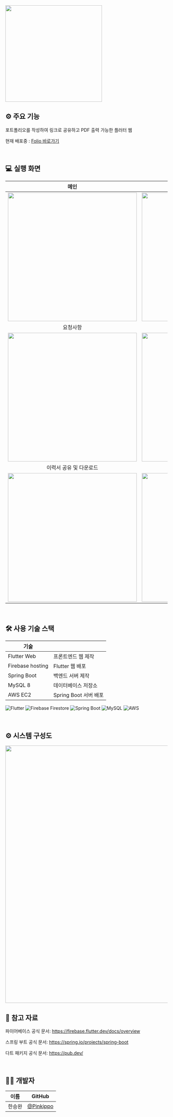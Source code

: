  <img src="https://github.com/Pinkippo/Folio_Manager/assets/89853084/675e424a-7cb2-41a1-b2f2-0b8ec38aba41" width="300">

<br>

## ⚙️ 주요 기능
 포트폴리오를 작성하여 링크로 공유하고 PDF 출력 가능한 플러터 웹

현재 배포중 : [Folio 바로가기](https://folio-16962.web.app/)

<br>

## 💻 실행 화면
| 메인 | 회원가입 로그인 |
|:-:|:-:|
| <img src="https://github.com/Pinkippo/Folio_Manager/assets/89853084/e33944dc-b3f1-4cc2-9ae1-683527fcad70" width="400"> | <img src="https://github.com/Pinkippo/Folio_Manager/assets/89853084/49207550-4605-4b5c-a07e-d28dd7e0ff6f" width="400">|
| 요청사항 | 이력서 작성 |
| <img src="https://github.com/Pinkippo/Folio_Manager/assets/89853084/96763462-8f63-4d49-b6f7-d7c2007ee2c6" width="400"> | <img src="https://github.com/Pinkippo/Folio_Manager/assets/89853084/751b3486-001f-4384-bb56-25b7402f96ef" width="400">|
| 이력서 공유 및 다운로드 | 요약 |
| <img src="https://github.com/Pinkippo/Folio_Manager/assets/89853084/e6a0795f-dfb4-456b-a748-0804a3dc0a15" width="400"> | <img src="https://github.com/Pinkippo/Folio_Manager/assets/89853084/2325e09e-5e6f-4b48-9e4c-49783bba9f39" width="400"> |

<br>

## 🛠 사용 기술 스택

| 기술               |                                                         |
| ------------------ | ----------------------------------------------------------- |
| Flutter Web        | 프론트엔드 웹 제작       |
| Firebase hosting   | Flutter 웹 배포       |
| Spring Boot        | 백엔드 서버 제작         |
| MySQL 8            | 데이터베이스 저장소       |
| AWS EC2            | Spring Boot 서버 배포   |

![Flutter](https://img.shields.io/badge/Flutter-02569B?style=for-the-badge&logo=flutter&logoColor=white)
![Firebase Firestore](https://img.shields.io/badge/Firebase-FFCA28?style=for-the-badge&logo=firebase&logoColor=white)
![Spring Boot](https://img.shields.io/badge/Spring_Boot-6DB33F?style=for-the-badge&logo=spring&logoColor=white)
![MySQL](https://img.shields.io/badge/MySQL-4479A1?style=for-the-badge&logo=mysql&logoColor=white)
![AWS](https://img.shields.io/badge/AWS-%23FF9900.svg?style=for-the-badge&logo=amazon-aws&logoColor=white)

<br>

## ⚙️ 시스템 구성도

<img src = "https://github.com/Pinkippo/Folio_Manager/assets/89853084/87f0fc24-34f8-4e74-9363-91e53fa717b7" width = "800">

<br>

## 🔑 참고 자료

파이어베이스 공식 문서: https://firebase.flutter.dev/docs/overview<P>
스프링 부트 공식 문서: https://spring.io/projects/spring-boot<P>
다트 패키지 공식 문서: https://pub.dev/<P>

<br>

## 🧑‍💻 개발자

| 이름   | GitHub                                           |
| ------ | ------------------------------------------------ |
| 한승완 | [@Pinkippo](https://github.com/Pinkippo)         |

<br>
